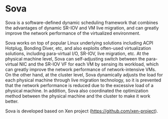 # Sova
Sova is a software-defined dynamic scheduling framework that combines the advantages of dynamic SR-IOV and VM live migration, and can greatly improve the network performance of the virtualized environment.

Sova works on top of popular Linux underlying solutions including ACPI Hotplug, Bonding Diver, etc, and also exploits often-used virtualization solutions, including para-virtual I/O, SR-IOV, live migration, etc. At the physical machine level, Sova can self-adjusting switch between the para-virtual NIC and the SR-IOV VF for each VM by sensing its workload, which can greatly improve the network performance of network-intensive VMs. On the other hand, at the cluster level, Sova dynamically adjusts the load for each physical machine through live migration technology, so it is prevented that the network performance is reduced due to the excessive load of a physical machine. In addition, Sova also coordinated the optimization method between the physical machine and the cluster to make it work better.

Sova is developed based on Xen project (https://github.com/xen-project).
